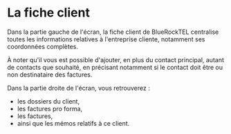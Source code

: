 # La fiche client
Dans la partie gauche de l'écran, la fiche client de BlueRockTEL centralise toutes les informations relatives à l'entreprise cliente, notamment ses coordonnées complètes.

À noter qu'il vous est possible d'ajouter, en plus du contact principal, autant de contacts que souhaité, en précisant notamment si le contact doit être ou non destinataire des factures.

Dans la partie droite de l'écran, vous retrouverez :
* les dossiers du client,
* les factures pro forma,
* les factures,
* ainsi que les mémos relatifs à ce client.